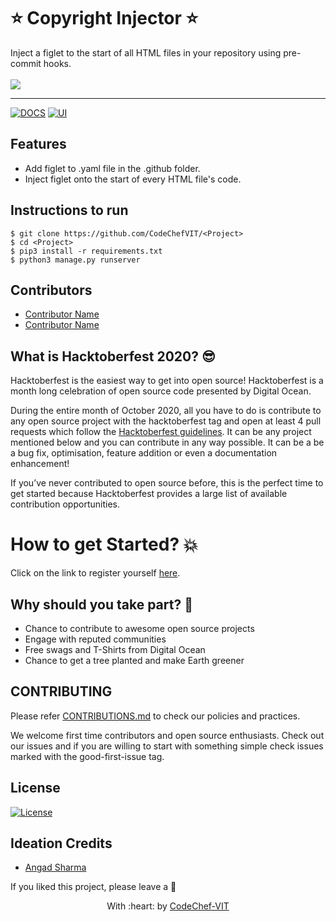 <h1>
 ⭐️ Copyright Injector ⭐️
</h1>
Inject a figlet to the start of all HTML files in your repository using pre-commit hooks.
<br> 

<br>
<img src="https://embed-fastly.wistia.com/deliveries/49bd387c40e2c5aada92abdf973bc46d.webp?image_crop_resized=960x540">

---
[![DOCS](https://img.shields.io/badge/Documentation-see%20docs-green?style=flat-square&logo=appveyor)](INSERT_LINK_FOR_DOCS_HERE) 
  [![UI ](https://img.shields.io/badge/User%20Interface-Link%20to%20UI-orange?style=flat-square&logo=appveyor)](INSERT_UI_LINK_HERE)


## Features
- Add figlet to .yaml file in the .github folder.
- Inject figlet onto the start of every HTML file's code.


## Instructions to run
```
$ git clone https://github.com/CodeChefVIT/<Project>
$ cd <Project>
$ pip3 install -r requirements.txt
$ python3 manage.py runserver
```

## Contributors
- <a href="https://github.com/<Contributor>">Contributor Name</a>
- <a href="https://github.com/<Contributor>">Contributor Name</a>


<h2>
 What is Hacktoberfest 2020? 😎
</h2>
Hacktoberfest is the easiest way to get into open source! Hacktoberfest is a month long celebration of open source code presented by Digital Ocean.

During the entire month of October 2020, all you have to do is contribute to any open source project with the hacktoberfest tag and open at least 4 pull requests which follow the [Hacktoberfest guidelines](https://hacktoberfest.digitalocean.com/hacktoberfest-update?updated). It can be any project mentioned below and you can contribute in any way possible. It can be a be a bug fix, optimisation, feature addition or even a documentation enhancement! 

If you’ve never contributed to open source before, this is the perfect time to get started because Hacktoberfest provides a large list of available contribution opportunities.

<h1>
How to get Started? 💥 
</h1>

Click on the link to register yourself [here](https://hacktoberfest.digitalocean.com/).

## Why should you take part? 🙌 
- Chance to contribute to awesome open source projects 
- Engage with reputed communities
- Free swags and T-Shirts from Digital Ocean
- Chance to get a tree planted and make Earth greener

## CONTRIBUTING

Please refer [CONTRIBUTIONS.md](./CONTRIBUTIONS.md) to check our policies and practices.

We welcome first time contributors and open source enthusiasts. Check out our issues and if you are willing to start with something simple check issues marked with the good-first-issue tag.

## License
[![License](http://img.shields.io/:license-mit-blue.svg?style=flat-square)](http://badges.mit-license.org)

## Ideation Credits
- [Angad Sharma](https://github.com/L04DB4L4NC3R)

If you liked this project, please leave a 🌟

<p align="center">
	With :heart: by <a href="https://www.codechefvit.com" target="_blank">CodeChef-VIT</a>
</p>

